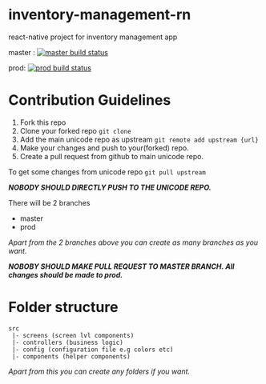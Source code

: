 # inventory-management-rn
react-native project for inventory management app

<p>
 
  master :
  <a href="https://travis-ci.com/djunicode/inventory-management-rn">
    <img src="https://travis-ci.com/djunicode/inventory-management-rn.svg?branch=master" alt="master build status" />
  </a>

 prod:
  <a href="https://travis-ci.com/djunicode/inventory-management-rn">
    <img src="https://travis-ci.com/djunicode/inventory-management-rn.svg?branch=prod" alt="prod build status" />
  </a>
 
</p>

# Contribution Guidelines

1. Fork this repo
2. Clone your forked repo `git clone`
3. Add the main unicode repo as upstream `git remote add upstream {url}`
4. Make your changes and push to your(forked) repo.
5. Create a pull request from github to main unicode repo.

To get some changes from unicode repo `git pull upstream`

__*NOBODY SHOULD DIRECTLY PUSH TO THE UNICODE REPO.*__

There will be 2 branches
- master
- prod

_Apart from the 2 branches above you can create as many branches as you want._

__*NOBOBY SHOULD MAKE PULL REQUEST TO MASTER BRANCH. All changes should be made to prod.*__


# Folder structure
```
src
 |- screens (screen lvl components)
 |- controllers (business logic)
 |- config (configuration file e.g colors etc)
 |- components (helper components)
```

_Apart from this you can create any folders if you want._

